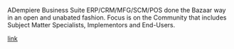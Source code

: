 ADempiere Business Suite ERP/CRM/MFG/SCM/POS done the Bazaar way in an open and unabated fashion. 
Focus is on the Community that includes Subject Matter Specialists, Implementors and End-Users. 

[link](http://www.adempiere.net)


